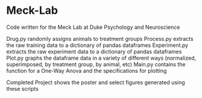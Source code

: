 # Meck-Lab

Code written for the Meck Lab at Duke Psychology and Neuroscience

Drug.py randomly assigns animals to treatment groups
Process.py extracts the raw training data to a dictionary of pandas dataframes
Experiment.py extracts the raw experiment data to a dictionary of pandas dataframes
Plot.py graphs the dataframe data in a variety of different ways (normalized, superimposed, by treatment group, by animal, etc)
Main.py contains the function for a One-Way Anova and the specifications for plotting

Completed Project shows the poster and select figures generated using these scripts


